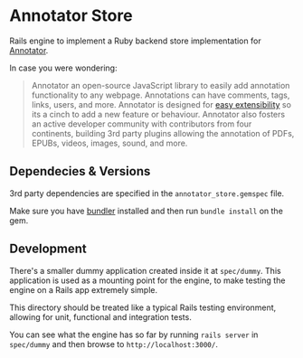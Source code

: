 Annotator Store
===============

Rails engine to implement a Ruby backend store implementation for
[Annotator][annotator].

In case you were wondering:

> Annotator an open-source JavaScript library to easily add annotation
> functionality to any webpage. Annotations can have comments, tags, links,
> users, and more. Annotator is designed for [easy extensibility][1] so its a
> cinch to add a new feature or behaviour. Annotator also fosters an active
> developer community with contributors from four continents, building 3rd party
> plugins allowing the annotation of PDFs, EPUBs, videos, images, sound, and
> more.


Dependecies & Versions
----------------------

3rd party dependencies are specified in the `annotator_store.gemspec` file.

Make sure you have [bundler][bundler] installed and then run `bundle install` on
the gem.


Development
-----------

There's a smaller dummy application created inside it at `spec/dummy`. This
application is used as a mounting point for the engine, to make testing the
engine on a Rails app extremely simple.

This directory should be treated like a typical Rails testing environment,
allowing for unit, functional and integration tests.

You can see what the engine has so far by running `rails server` in `spec/dummy`
and then browse to `http://localhost:3000/`.


[annotator]: http://annotatorjs.org/
[bundler]: http://bundler.io

[1]: http://docs.annotatorjs.org/en/latest/hacking/plugin-development.html
